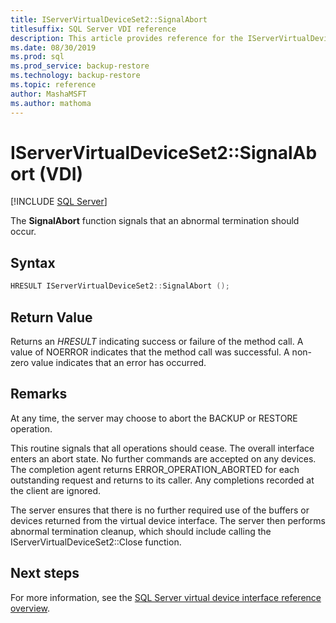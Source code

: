 ```yaml
---
title: IServerVirtualDeviceSet2::SignalAbort
titlesuffix: SQL Server VDI reference
description: This article provides reference for the IServerVirtualDeviceSet2::SignalAbort command.
ms.date: 08/30/2019
ms.prod: sql
ms.prod_service: backup-restore
ms.technology: backup-restore
ms.topic: reference
author: MashaMSFT
ms.author: mathoma
---
```


# IServerVirtualDeviceSet2::SignalAbort (VDI)

[!INCLUDE [SQL Server](../../../includes/applies-to-version/sqlserver.md)]

The **SignalAbort** function signals that an abnormal termination should occur.

## Syntax

```c
HRESULT IServerVirtualDeviceSet2::SignalAbort ();
```

## Return Value

Returns an *HRESULT* indicating success or failure of the method call. A value of NOERROR indicates that the method call was successful. A non-zero value indicates that an error has occurred.

## Remarks

At any time, the server may choose to abort the BACKUP or RESTORE operation.

This routine signals that all operations should cease. The overall interface enters an abort state. No further commands are accepted on any devices. The completion agent returns ERROR_OPERATION_ABORTED for each outstanding request and returns to its caller. Any completions recorded at the client are ignored.

The server ensures that there is no further required use of the buffers or devices returned from the virtual device interface. The server then performs abnormal termination cleanup, which should include calling the IServerVirtualDeviceSet2::Close function.

## Next steps

For more information, see the [SQL Server virtual device interface reference overview](reference-virtual-device-interface.md).